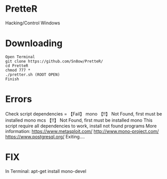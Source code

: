 # PretteR
Hacking/Control Windows


# Downloading
```
Open Terminal
git clone https://github.com/Sn8ow/PretteR/
cd PretteR
chmod 777 *
./pretter.sh (ROOT OPEN)
Finish
```


# Errors
 Check script dependencies =  【Fail】
 mono          【!!】 Not Found, first must be installed mono 
 mcs           【!!】 Not Found, first must be installed mono
 This script require all dependencies to work, install not found programs
 More information:
 https://www.metasploit.com/
 http://www.mono-project.com/
 https://www.postgresql.org/
 Exiting....
 
 # FIX
 In Terminal: apt-get install mono-devel 
